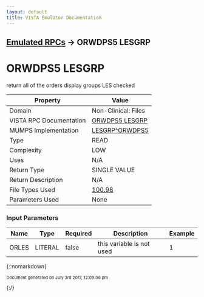 ```yaml
---
layout: default
title: VISTA Emulator Documentation
---
```


## [Emulated RPCs](TableOfContents) &#8594; ORWDPS5 LESGRP
# ORWDPS5 LESGRP

return all of the orders display groups LES checked

Property | Value
--- | ---
Domain | Non-Clinical: Files
VISTA RPC Documentation | [ORWDPS5 LESGRP](../VISTARPC/ORWDPS5_LESGRP)
MUMPS Implementation | [LESGRP^ORWDPS5](http://code.osehra.org/dox/Routine_ORWDPS5_source.html)
Type | READ
Complexity | LOW
Uses | N/A
Return Type | SINGLE VALUE
Return Description | N/A
File Types Used | [100.98](../VDM/Display_Group-100_98)
Parameters Used | None


### Input Parameters

Name | Type | Required | Description | Example
--- | --- | --- | --- | ---
ORLES | LITERAL | false | this variable is not used | 1

{::nomarkdown} <br/><p style="font-size: 11px">Document generated on July 3rd 2017, 12:09:06 pm</p>{:/}
